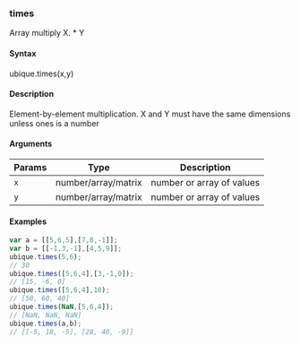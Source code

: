 ### times

Array multiply X. * Y


#### Syntax

ubique.times(x,y)


#### Description

Element-by-element multiplication. X and Y must have the same dimensions unless ones is a number  



#### Arguments

|Params|Type|Description
|---------|----|-----------
|`x` | number/array/matrix | number or array of values
|`y` | number/array/matrix | number or array of values


#### Examples

```js
var a = [[5,6,5],[7,8,-1]];
var b = [[-1,3,-1],[4,5,9]];
ubique.times(5,6);
// 30
ubique.times([5,6,4],[3,-1,0]);
// [15, -6, 0]
ubique.times([5,6,4],10);
// [50, 60, 40]
ubique.times(NaN,[5,6,4]);
// [NaN, NaN, NaN]
ubique.times(a,b);
// [[-5, 18, -5], [28, 40, -9]]
```

